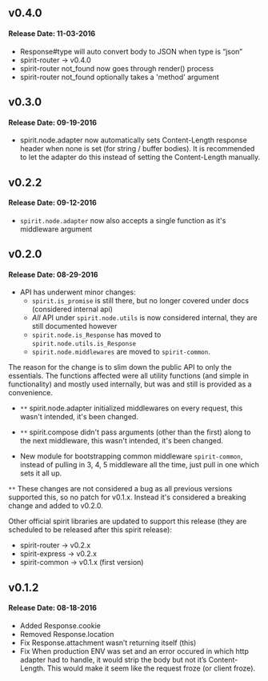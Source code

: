 ## v0.4.0
#### Release Date: 11-03-2016
- Response#type will auto convert body to JSON when type is “json”
- spirit-router -> v0.4.0
- spirit-router not_found now goes through render() process
- spirit-router not_found optionally takes a 'method' argument

## v0.3.0
#### Release Date: 09-19-2016
- spirit.node.adapter now automatically sets Content-Length response header when none is set (for string / buffer bodies). It is recommended to let the adapter do this instead of setting the Content-Length manually.

## v0.2.2
#### Release Date: 09-12-2016
- `spirit.node.adapter` now also accepts a single function as it's middleware argument

## v0.2.0
#### Release Date: 08-29-2016
- API has underwent minor changes:
  - `spirit.is_promise` is still there, but no longer covered under docs (considered internal api)
  - _All_ API under `spirit.node.utils` is now considered internal, they are still documented however
  - `spirit.node.is_Response` has moved to `spirit.node.utils.is_Response`
  - `spirit.node.middlewares` are moved to `spirit-common`.

The reason for the change is to slim down the public API to only the essentials. The functions affected were all utility functions (and simple in functionality) and mostly used internally, but was and still is provided as a convenience.

- `**` spirit.node.adapter initialized middlewares on every request, this wasn't intended, it's been changed.

- `**` spirit.compose didn't pass arguments (other than the first) along to the next middleware, this wasn't intended, it's been changed.

- New module for bootstrapping common middleware `spirit-common`, instead of pulling in 3, 4, 5 middleware all the time, just pull in one which sets it all up.

`**` These changes are not considered a bug as all previous versions supported this, so no patch for v0.1.x. Instead it's considered a breaking change and added to v0.2.0.

Other official spirit libraries are updated to support this release (they are scheduled to be released after this spirit release):
- spirit-router -> v0.2.x
- spirit-express -> v0.2.x
- spirit-common -> v0.1.x (first version)

## v0.1.2
#### Release Date: 08-18-2016
- Added Response.cookie
- Removed Response.location
- Fix Response.attachment wasn’t returning itself (this)
- Fix When production ENV was set and an error occured in which http adapter had to handle, it would strip the body but not it’s Content-Length. This would make it seem like the request froze (or client froze).
